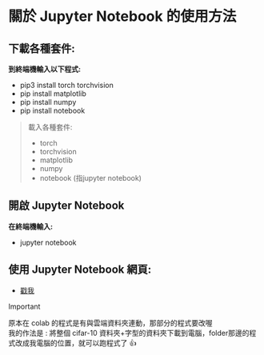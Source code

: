 # 關於 Jupyter Notebook 的使用方法
## 下載各種套件:
<b> 到終端機輸入以下程式: </b>
- pip3 install torch torchvision
- pip install matplotlib
- pip install numpy
- pip install notebook

> 載入各種套件:
> -  torch
> -  torchvision
> - matplotlib
> - numpy
> - notebook (指jupyter notebook)

## 開啟 Jupyter Notebook

**在終端機輸入:**
- jupyter notebook

## 使用 Jupyter Notebook 網頁:
- [戳我](https://youtu.be/TZ81gjLyYKg)


>[!IMPORTANT]
>原本在 colab 的程式是有與雲端資料夾連動，那部分的程式要改喔  
>我的作法是 : 將整個 cifar-10 資料夾+字型的資料夾下載到電腦，folder那邊的程式改成我電腦的位置，就可以跑程式了 :+1:
